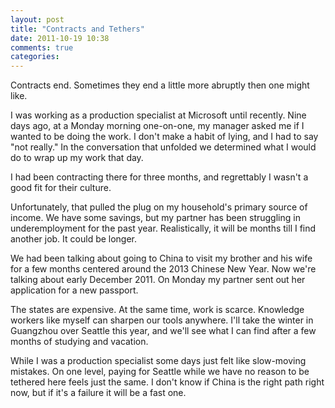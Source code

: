 ```yaml
---
layout: post
title: "Contracts and Tethers"
date: 2011-10-19 10:38
comments: true
categories: 
---
```

Contracts end. Sometimes they end a little more abruptly then one might like.

I was working as a production specialist at Microsoft until recently. Nine days ago, at a Monday
 morning one-on-one, my manager asked me if I wanted to be doing the work. I don't make a habit of lying, and I had to say "not really." In the conversation that unfolded we determined what I would do to wrap up my work that day.
<!-- more -->
I had been contracting there for three months, and regrettably I wasn't a good fit for their culture.

Unfortunately, that pulled the plug on my household's primary source of income. We have some savings, but my partner has been struggling in underemployment for the past year. Realistically, it will be months till I find another job. It could be longer.

We had been talking about going to China to visit my brother and his wife for a few months centered around the 2013 Chinese New Year. Now we're talking about early December 2011. On Monday my partner sent out her application for a new passport.

The states are expensive. At the same time, work is scarce. Knowledge workers like myself can sharpen our tools anywhere. I'll take the winter in Guangzhou over Seattle this year, and we'll see what I can find after a few months of studying and vacation.

While I was a production specialist some days just felt like slow-moving mistakes. On one level, paying for Seattle while we have no reason to be tethered here feels just the same. I don't know if China is the right path right now, but if it's a failure it will be a fast one.